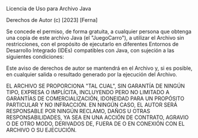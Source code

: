 Licencia de Uso para Archivo Java

Derechos de Autor (c) [2023] [Ferna]

Se concede el permiso, de forma gratuita, a cualquier persona que obtenga una copia de este archivo Java (el "JuegoCarro"), a utilizar el Archivo sin restricciones, con el propósito de ejecutarlo en diferentes Entornos de Desarrollo Integrado (IDEs) compatibles con Java, con sujeción a las siguientes condiciones:

Este aviso de derechos de autor se mantendrá en el Archivo y, si es posible, en cualquier salida o resultado generado por la ejecución del Archivo.

EL ARCHIVO SE PROPORCIONA "TAL CUAL", SIN GARANTÍA DE NINGÚN TIPO, EXPRESA O IMPLÍCITA, INCLUYENDO PERO NO LIMITADO A GARANTÍAS DE COMERCIALIZACIÓN, IDONEIDAD PARA UN PROPÓSITO PARTICULAR Y NO INFRACCIÓN. EN NINGÚN CASO, EL AUTOR SERÁ RESPONSABLE POR NINGÚN RECLAMO, DAÑOS U OTRAS RESPONSABILIDADES, YA SEA EN UNA ACCIÓN DE CONTRATO, AGRAVIO O DE OTRO MODO, DERIVADOS DE, FUERA DE O EN CONEXIÓN CON EL ARCHIVO O SU EJECUCIÓN.
